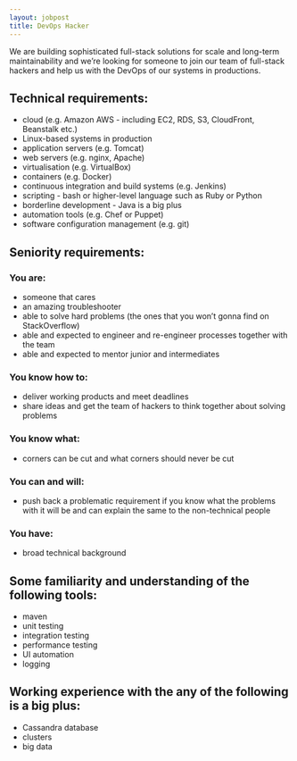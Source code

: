 ```yaml
---
layout: jobpost
title: DevOps Hacker
---
```


We are building sophisticated full-stack solutions for scale and long-term maintainability and we’re looking for someone to join our team of full-stack hackers and help us with the DevOps of our systems in productions.

## Technical requirements:

* cloud (e.g. Amazon AWS - including EC2, RDS, S3, CloudFront, Beanstalk etc.) 
* Linux-based systems in production
* application servers (e.g. Tomcat)
* web servers (e.g. nginx, Apache)
* virtualisation (e.g. VirtualBox)
* containers (e.g. Docker)
* continuous integration and build systems (e.g. Jenkins)
* scripting - bash or higher-level language such as Ruby or Python
* borderline development - Java is a big plus
* automation tools (e.g. Chef or Puppet)
* software configuration management (e.g. git)

## Seniority requirements:

### You are:

* someone that cares 
* an amazing troubleshooter
* able to solve hard problems (the ones that you won’t gonna find on StackOverflow)
* able and expected to engineer and re-engineer processes together with the team
* able and expected to mentor junior and intermediates

### You know how to:

* deliver working products and meet deadlines
* share ideas and get the team of hackers to think together about solving problems

### You know what:

* corners can be cut and what corners should never be cut

### You can and will:

* push back a problematic requirement if you know what the problems with it will be and can explain the same to the non-technical people

### You have:

* broad technical background

## Some familiarity and understanding of the following tools:

* maven
* unit testing
* integration testing
* performance testing
* UI automation
* logging

## Working experience with the any of the following is a big plus:

* Cassandra database
* clusters
* big data

